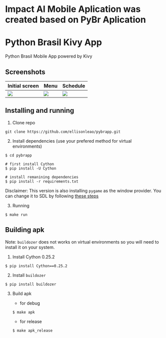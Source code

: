 
Impact AI Mobile Aplication was created based on PyBr Aplication
======================

















Python Brasil Kivy App
======================

Python Brasil Mobile App powered by Kivy

## Screenshots


| Initial screen  | Menu              | Schedule          |
| --------------- | ----------------- | ----------------- |
| ![](img/ss1.png)|  ![](img/ss2.png) | ![](img/ss3.png)  |


## Installing and running

1. Clone repo

```
git clone https://github.com/ellisonleao/pybrapp.git
```

2. Install dependencies (use your prefered method for virtual environments)

```
$ cd pybrapp

# first install Cython
$ pip install -U Cython

# install remanining dependencies
$ pip install -r requirements.txt
```

Disclaimer: This version is also installing `pygame` as the window provider. You can change it to SDL by following [these steps](https://kivy.org/docs/installation/installation-linux.html#dependencies-with-sdl2)

3. Running

```
$ make run
```

## Building apk

Note: `buildozer` does not works on virtual environments so you will need to install it on your system.

1. Install Cython 0.25.2

```
$ pip install Cython==0.25.2
```

2. Install `buildozer`

```
$ pip install buildozer
```

3. Build apk

    - for debug

    ```
    $ make apk
    ```

    - for release

    ```
    $ make apk_release
    ```
